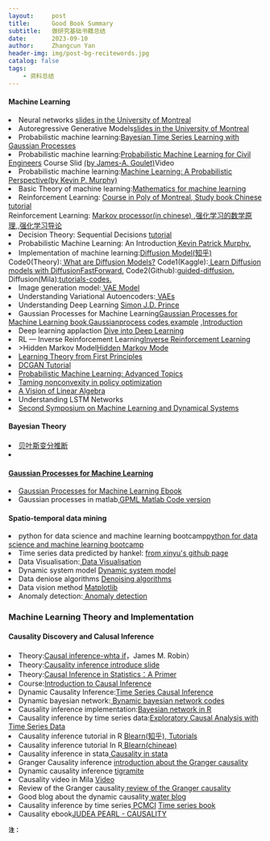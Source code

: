 ```yaml
---
layout:     post
title:      Good Book Summary
subtitle:   做研究基础书籍总结
date:       2023-09-10
author:     Zhangcun Yan
header-img: img/post-bg-recitewords.jpg
catalog: false
tags:
    - 资料总结
---
```


#### Machine Learning
<li>Neural networks <a href="https://yanzhangcun.github.io/files//ebooks/14_autoencoders.pdf"> slides in the University of Montreal</a></li>
<li>Autoregressive Generative Models<a href="https://yanzhangcun.github.io/files//ebooks/14_autoregressive_gen.pdf">slides in the University of Montreal</a> </li>
<li>Probabilistic machine learning:<a href="https://drive.google.com/file/d/1Yo700CwX0aYi6VI1iUA3p7pGRGIKZ4O6/view?usp=drive_link">Bayesian Time Series Learning with Gaussian Processes</a></li>
<li>Probabilistic machine learning:<a href="https://drive.google.com/file/d/15sNg4cVLh9-nTl9zACnRkhfVtu5P5mgV/view?usp=drive_link">Probabilistic Machine Learning for Civil Engineers</a> Course Slid <a href="https://profs.polymtl.ca/jagoulet/Site/Goulet_web_page_BOOK.html"> (by James-A. Goulet)</a>Video<a href="https://www.youtube.com/watch?v=31zpK8uYs00&list=PLSng2CrfnjmoZMERizqkt3VU6y27QlTvD"></a> </li>
<li>Probabilistic machine learning:<a href="https://drive.google.com/file/d/1uv2UMoEhgAorrv40Tw-cNF4sYeylWfpj/view?usp=sharing">Machine Learning: A Probabilistic Perspective(by Kevin P. Murphy)</a></li>
<li>Basic Theory of machine learning:<a href="https://drive.google.com/file/d/1jn38qhhvNMHuUqHtGO622s40UjwCv7kd/view?usp=drive_link">Mathematics for machine learning</a></li>
<li> Reinforcement Learning: <a href="https://chandar-lab.github.io/INF8250AE/"> Course in Poly of Montreal</a>,<a href="https://yanzhangcun.github.io/files/ebooks/Reinforcement%20Learning.pdf"> Study book</a>,<a href="https://www.cnblogs.com/skykill/p/6786629.html">Chinese tutorial</a></li
<li> Reinforcement Learning: <a href="https://zhuanlan.zhihu.com/p/28084942"> Markov processor(in chinese) </a>,<a href="https://www.bilibili.com/video/BV1sd4y167NS/?spm_id_from=333.337.search-card.all.click&vd_source=eadde1477a58ba202d5070a8f223d4d4">强化学习的数学原理</a>,<a href="https://rl.qiwihui.com/zh-cn/latest/">,强化学习导论</a></li>
<li> Decision Theory: Sequential Decisions <a href="https://www.cs.ubc.ca/~kevinlb/teaching/cs322%20-%202005-6/Lectures/lect32.pdf#:~:text=A%20sequential%20decision%20problem%20consists%20of%20a%20sequence,known%20at%20the%20time%20decision%20Di%20is%20made.">tutorial</a></li>
<li> Probabilistic Machine Learning: An Introduction<a href="https://probml.github.io/pml-book/book1.html"> Kevin Patrick Murphy.</a> </li>
<li>Implementation of machine learning:<a href="https://zhuanlan.zhihu.com/p/525106459">Diffusion Model(知乎)</a> 
    Code0(Theory):<a href="https://lilianweng.github.io/posts/2021-07-11-diffusion-models/"> What are Diffusion Models?</a>
    Code1(Kaggle):<a href="https://www.kaggle.com/discussions/general/412942"> Learn Diffusion models with DiffusionFastForward.</a>
    Code2(Github):<a href="https://github.com/openai/guided-diffusion">guided-diffusion.</a>
    Diffusion(Mila):<a href="https://drive.google.com/drive/folders/1G4AlTbAdMbP9JEsNcl2SB2a3R-ZSW1Pi?usp=drive_link">tutorials-codes.</a>
</li>
<li>Image generation model:<a href="https://lilianweng.github.io/posts/2018-08-12-vae/"> VAE Model</a></li>
<li> Understanding Variational Autoencoders:<a href="https://towardsdatascience.com/understanding-variational-autoencoders-vaes-f70510919f73"> VAEs</a> </li>
<li> Understanding Deep Learning <a href="https://udlbook.github.io/udlbook/">Simon J.D. Prince</a> </li>
<li>Gaussian Processes for Machine Learning<a href="https://gaussianprocess.org/gpml/chapters/RW.pdf">Gaussian Processes for Machine Learning book</a>,<a href="https://gaussianprocess.org/#code">Gaussianprocess codes</a>,<a href="http://www.infinitecuriosity.org/vizgp/">example</a> ,<a href="https://gaussianprocess.org/gpml/code/matlab/doc/">Introduction </a></li>
<li>Deep learning applaction <a href="https://zh.d2l.ai/index.html">Dive into Deep Learning</a></li>
<li>RL — Inverse Reinforcement Learning<a href="https://jonathan-hui.medium.com/rl-inverse-reinforcement-learning-56c739acfb5a">Inverse Reinforcement Learning </a></li>
<li>>Hidden Markov Model<a href="https://stathwang.github.io/part-of-speech-tagging-with-trigram-hidden-markov-models-and-the-viterbi-algorithm.html#part-of-speech-tagging-with-trigram-hidden-markov-models-and-the-viterbi-algorithm">Hidden Markov Mode</a></li>
<li><a href="https://www.di.ens.fr/~fbach/">Learning Theory from First Principles</a></li>
<li><a href="https://brsoff.github.io/tutorials/beginner/dcgan_faces_tutorial.html">DCGAN Tutorial</a></li>
<li><a href="https://probml.github.io/pml-book/book2.html">Probabilistic Machine Learning: Advanced Topics</a></li>
<li><a  href="https://yuxinchen2020.github.io/slides/EntropyNPG_slides.pdf">Taming nonconvexity in policy optimization</a></li>
<li><a href="https://ocw.mit.edu/courses/res-18-010-a-2020-vision-of-linear-algebra-spring-2020/resources/videos/">A Vision of Linear Algebra</a></li>
<li>Understanding LSTM Networks<a href="https://colah.github.io/posts/2015-08-Understanding-LSTMs/"></a></li>
<li><a href="http://www.fields.utoronto.ca/activities/20-21/dynamical">Second Symposium on Machine Learning and Dynamical Systems</a></li>


#### Bayesian Theory 
<li><a href="https://yxnchen.github.io/research/%E5%8F%98%E5%88%86%E8%B4%9D%E5%8F%B6%E6%96%AF%E6%8E%A8%E6%96%AD%E7%AC%94%E8%AE%B0/#%E5%8F%98%E5%88%86%E8%B4%9D%E5%8F%B6%E6%96%AF%E6%8E%A8%E6%96%AD"</a>贝叶斯变分推断<li>    


#### Gaussian Processes for Machine Learning
<li> Gaussian Processes for Machine Learning<a href="https://yanzhangcun.github.io/blob/master/files/ebooks/Gaussian%20Processes%20for%20Machine%20Learnin.pdf"> Ebook</a> </li>
<li> Gaussian processes in matlab<a href="https://gaussianprocess.org/gpml/code/matlab/doc/">,GPML Matlab Code version</a></li>

    
#### Spatio-temporal data mining

<li>python for data science and machine learning bootcamp<a href="https://www.udemy.com/course/python-for-data-science-and-machine-learning-bootcamp/">python for data science and machine learning bootcamp</a></li>
<li>Time series data predicted by hankel: <a href="https://nbviewer.org/github/xinychen/transdim/blob/master/toy-examples/SLRMC.ipynb"> from xinyu's github page</a></li>
<li>Data Visualisation:<a href="https://d3-graph-gallery.com/about.html"> Data Visualisation </a></li>
<li>Dynamic system model <a href="https://www.algorithmicdynamics.net/research.html">Dynamic system model</a></li>
<li>Data deniose algorithms <a href="https://www.kaggle.com/code/residentmario/denoising-algorithms/notebook"> Denoising algorithms</a></li>
<li>Data vision method <a href="https://matplotlib.org/2.0.2/gallery.html"> Matplotlib </a></li>
<li>Anomaly detection:<a href="https://neptune.ai/blog/anomaly-detection-in-time-series"> Anomaly detection</a></li>


### Machine Learning Theory and Implementation

#### Causality Discovery and Calusal Inference 
<li>Theory:<a href="https://drive.google.com/file/d/1aa334ZbTJ5uO_daMAPFW9MVto3yZaEot/view?usp=drive_link">Causal inference-whta if</a>，James M. Robin）</li>
<li>Theory:<a href="https://drive.google.com/file/d/1LdXuLKHh8lNffSFGkoURRHMy0pVjjyqU/view?usp=drive_link">Causality inference introduce slide</a></li>
<li>Theory:<a href="https://drive.google.com/file/d/18ZXk1VVblTBpEWR-i6nJ7sZZ39dsVSnp/view?usp=drive_link">Causal Inference in Statistics：A Primer</a>
<li>Course:<a href="https://www.bradyneal.com/causal-inference-course">Introduction to Causal Inference</a></li>
<li>Dynamic Causality Inference:<a href="https://donskerclass.github.io/CausalEconometrics/TimeSeries.html">Time Series Causal Inference</a></li> 
<li>Dynamic bayesian network:<a href="https://github.com/dkesada/dbnR"> Bynamic bayesian network codes</a></li>
<li>Causality inference implementation:<a href="https://drive.google.com/file/d/1Xb8sRTLp5_8uUSDV1T1qcQgG-SdbcIKS/view?usp=drive_link">Bayesian network in R</a> </li>
<li>Causality inference by time series data:<a href="https://drive.google.com/file/d/1oj9Q2nMXEvtJG1606asQpf18ZU1CUsFq/view?usp=drive_link">Exploratory Causal Analysis with Time Series Data</a></li>
<li>Causality inference tutorial in R <a href="https://zhuanlan.zhihu.com/p/630493059"> Blearn(知乎)</a>,<a href="https://www.bnlearn.com/examples/useR19-tutorial/"> Tutorials</a> </li> 
<li>Causality inference tutorial In R<a href="https://yanzhangcun.github.io/files/blearn_bn.pdf"> Blearn(chineae)</a></li>
<li>Causality inference in stata<a href="https://www.stata.com/meeting/china20-Uone-Tech/slides/China20_Jin.pdf"> Causality in stata</a></li>
<li>Granger Causality inference <a href="https://zhuanlan.zhihu.com/p/461575896"> introduction about the Granger causality</a> </li>
<li>Dynamic causality inference <a href="https://jakobrunge.github.io/tigramite/"> tigramite </a> </li>    
<li>Causality video in Mila <a href="https://www.bilibili.com/video/BV1Rq4y1B7aG/?spm_id_from=333.788.recommend_more_video.6&vd_source=eadde1477a58ba202d5070a8f223d4d4"> Video</a> </li>
<li>Review of the Granger causality<a href="https://arxiv.org/pdf/2105.02675.pdf"> review of the Granger causality</a></li>
<li>Good blog about the dynamic causality<a href="https://waterprogramming.wordpress.com/list-of-important-posts/"> water blog</a> </li>
<li>Causality inference by time series<a href="https://www.belmontforum.org/wp-content/uploads/2018/04/Causal-Inference-and-Complex-Network-Methods-for-the-Geosciences.pdf"> PCMCI</a> <a href="https://phdinds-aim.github.io/time_series_handbook/Preface/Preface.html">Time series book</a> </li>
<li>Causality ebook<a href="http://bayes.cs.ucla.edu/BOOK-2K/index.html">JUDEA PEARL - CAUSALITY </a></li>


<small>**注：**</small>

